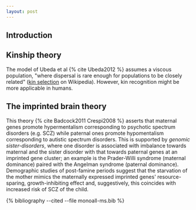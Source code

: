 ```yaml
---
layout: post
---
```


## Introduction

## Kinship theory

The model of Ubeda et al {% cite Ubeda2012 %} assumes a viscous population, "where dispersal is rare enough for populations to be closely related" ([kin selection][kin_selection] on Wikipedia).  However, kin recognition might be more applicable in humans.

## The imprinted brain theory

This theory {% cite Badcock2011 Crespi2008 %} asserts that maternal genes promote hypermentalism corresponding to psychotic spectrum disorders (e.g. SCZ) while paternal ones promote hypomentalism corresponding to autistic spectrum disorders.  This is supported by *genomic sister-disorders*, where one disorder is associated with imbalance towards maternal and the sister disorder with that towards paternal genes at an imprinted gene cluster; an example is the Prader-Willi syndrome (maternal dominance) paired with the Angelman syndrome (paternal dominance).  Demographic studies of post-famine periods suggest that the starvation of the mother mimics the maternally expressed imprinted genes' resource-sparing, growth-inhibiting effect and, suggestively, this coincides with increased risk of SCZ of the child.

{% bibliography --cited --file monoall-ms.bib %}

[kin_selection]: https://en.wikipedia.org/wiki/Kin_selection

